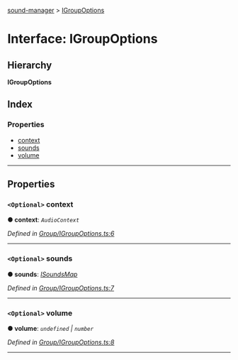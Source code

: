 [sound-manager](../README.md) > [IGroupOptions](../interfaces/igroupoptions.md)

# Interface: IGroupOptions

## Hierarchy

**IGroupOptions**

## Index

### Properties

* [context](igroupoptions.md#context)
* [sounds](igroupoptions.md#sounds)
* [volume](igroupoptions.md#volume)

---

## Properties

<a id="context"></a>

### `<Optional>` context

**● context**: *`AudioContext`*

*Defined in [Group/IGroupOptions.ts:6](https://github.com/furkleindustries/sound-manager/blob/5232f22/src/Group/IGroupOptions.ts#L6)*

___
<a id="sounds"></a>

### `<Optional>` sounds

**● sounds**: *[ISoundsMap](isoundsmap.md)*

*Defined in [Group/IGroupOptions.ts:7](https://github.com/furkleindustries/sound-manager/blob/5232f22/src/Group/IGroupOptions.ts#L7)*

___
<a id="volume"></a>

### `<Optional>` volume

**● volume**: *`undefined` | `number`*

*Defined in [Group/IGroupOptions.ts:8](https://github.com/furkleindustries/sound-manager/blob/5232f22/src/Group/IGroupOptions.ts#L8)*

___

